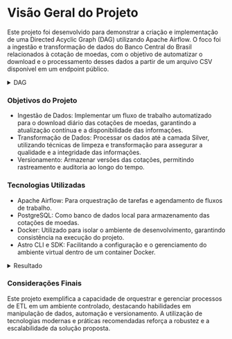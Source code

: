 # Visão Geral do Projeto

Este projeto foi desenvolvido para demonstrar a criação e implementação de uma Directed Acyclic Graph (DAG) utilizando Apache Airflow. O foco foi a ingestão e transformação de dados do Banco Central do Brasil relacionados à cotação de moedas, com o objetivo de automatizar o download e o processamento desses dados a partir de um arquivo CSV disponível em um endpoint público.

<details>
  <summary>DAG</summary>

  ![dag_fin_cotacoes_bcb](https://github.com/user-attachments/assets/e3175878-cc25-4c3c-bed1-4738d52f8e43)

</details>

### Objetivos do Projeto

- Ingestão de Dados: Implementar um fluxo de trabalho automatizado para o download diário das cotações de moedas, garantindo a atualização contínua e a disponibilidade das informações.
- Transformação de Dados: Processar os dados até a camada Silver, utilizando técnicas de limpeza e transformação para assegurar a qualidade e a integridade das informações.
- Versionamento: Armazenar versões das cotações, permitindo rastreamento e auditoria ao longo do tempo.

### Tecnologias Utilizadas

- Apache Airflow: Para orquestração de tarefas e agendamento de fluxos de trabalho.
- PostgreSQL: Como banco de dados local para armazenamento das cotações de moedas.
- Docker: Utilizado para isolar o ambiente de desenvolvimento, garantindo consistência na execução do projeto.
- Astro CLI e SDK: Facilitando a configuração e o gerenciamento do ambiente virtual dentro de um container Docker.

<details>
  <summary>Resultado</summary>
  
  ![dbeaver_fin_cotacoes](https://github.com/user-attachments/assets/0ec78be5-bf90-4bdb-81d8-58bbe634cd0a) 

</details>

### Considerações Finais

Este projeto exemplifica a capacidade de orquestrar e gerenciar processos de ETL em um ambiente controlado, destacando habilidades em manipulação de dados, automação e versionamento. A utilização de tecnologias modernas e práticas recomendadas reforça a robustez e a escalabilidade da solução proposta.
